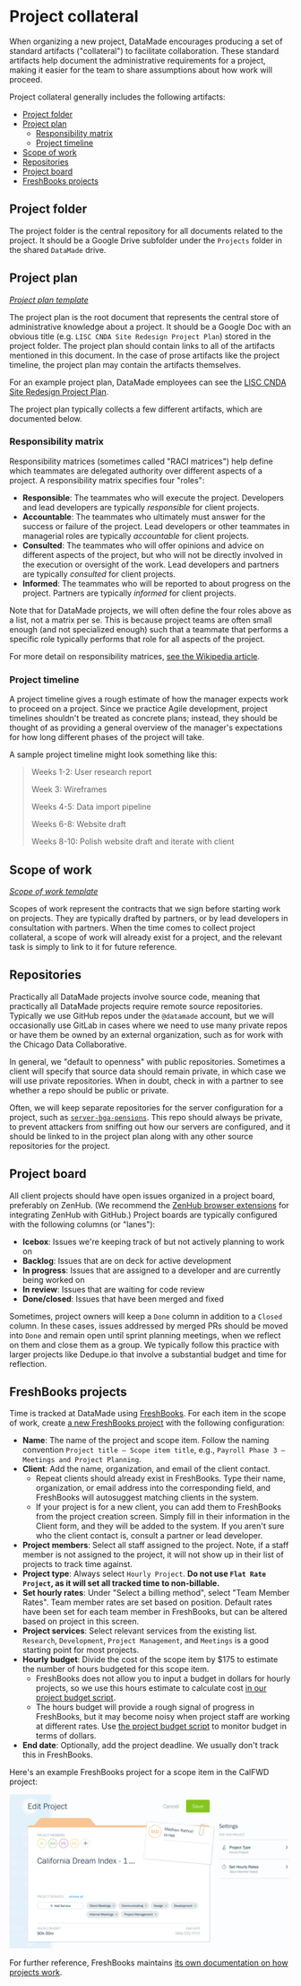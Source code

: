 # Project collateral

When organizing a new project, DataMade encourages producing a set of standard artifacts ("collateral") to facilitate collaboration. These standard artifacts help document the administrative requirements for a project, making it easier for the team to share assumptions about how work will proceed.

Project collateral generally includes the following artifacts:

- [Project folder](#project-folder)
- [Project plan](#project-plan)
    - [Responsibility matrix](#responsibility-matrix)
    - [Project timeline](#project-timeline)
- [Scope of work](#scope-of-work)
- [Repositories](#repositories)
- [Project board](#project-board)
- [FreshBooks projects](#freshbooks-projects)

## Project folder

The project folder is the central repository for all documents related to the project. It should be a Google Drive subfolder under the `Projects` folder in the shared `DataMade` drive.

## Project plan

_[Project plan template](https://docs.google.com/document/d/1rwMSxjZqrGxSRqmxSY35r5kBCfgSPEa59vRQtKydeD8/edit?usp=sharing)_

The project plan is the root document that represents the central store of administrative knowledge about a project. It should be a Google Doc with an obvious title (e.g. `LISC CNDA Site Redesign Project Plan`) stored in the project folder. The project plan should contain links to all of the artifacts mentioned in this document. In the case of prose artifacts like the project timeline, the project plan may contain the artifacts themselves.

For an example project plan, DataMade employees can see the [LISC CNDA Site Redesign Project Plan](https://docs.google.com/document/d/1lZS-_Pr3P5dcrabnZ_e270lAl0l2Hqmzy2gSsKj_nIs/edit?usp=sharing).

The project plan typically collects a few different artifacts, which are documented below.

### Responsibility matrix

Responsibility matrices (sometimes called "RACI matrices") help define which teammates are delegated authority over different aspects of a project. A responsibility matrix specifies four "roles":

- **Responsible**: The teammates who will execute the project. Developers and lead developers are typically _responsible_ for client projects.
- **Accountable**: The teammates who ultimately must answer for the success or failure of the project. Lead developers or other teammates in managerial roles are typically _accountable_ for client projects.
- **Consulted**: The teammates who will offer opinions and advice on different aspects of the project, but who will not be directly involved in the execution or oversight of the work. Lead developers and partners are typically _consulted_ for client projects.
- **Informed**: The teammates who will be reported to about progress on the project. Partners are typically _informed_ for client projects.

Note that for DataMade projects, we will often define the four roles above as a list, not a matrix per se. This is because project teams are often small enough (and not specialized enough) such that a teammate that performs a specific role typically performs that role for all aspects of the project.

For more detail on responsibility matrices, [see the Wikipedia article](https://en.wikipedia.org/wiki/Responsibility_assignment_matrix).

### Project timeline

A project timeline gives a rough estimate of how the manager expects work to proceed on a project. Since we practice Agile development, project timelines shouldn't be treated as concrete plans; instead, they should be thought of as providing a general overview of the manager's expectations for how long different phases of the project will take.

A sample project timeline might look something like this:

> Weeks 1-2: User research report
>
> Week 3: Wireframes
>
> Weeks 4-5: Data import pipeline
>
> Weeks 6-8: Website draft
>
> Weeks 8-10: Polish website draft and iterate with client

## Scope of work

_[Scope of work template](https://docs.google.com/document/d/1IprTA6ikNz6e0BCW086_qXIB_oZGQJpOt8vcaS2ubw0/edit?usp=sharing)_

Scopes of work represent the contracts that we sign before starting work on projects. They are typically drafted by partners, or by lead developers in consultation with partners. When the time comes to collect project collateral, a scope of work will already exist for a project, and the relevant task is simply to link to it for future reference.

## Repositories

Practically all DataMade projects involve source code, meaning that practically all DataMade projects require remote source repositories. Typically we use GitHub repos under the `@datamade` account, but we will occasionally use GitLab in cases where we need to use many private repos or have them be owned by an external organization, such as for work with the Chicago Data Collaborative.

In general, we "default to openness" with public repositories. Sometimes a client will specify that source data should remain private, in which case we will use private repositories. When in doubt, check in with a partner to see whether a repo should be public or private.

Often, we will keep separate repositories for the server configuration for a project, such as [`server-bga-pensions`](https://github.com/datamade/server-bga-pensions). This repo should always be private, to prevent attackers from sniffing out how our servers are configured, and it should be linked to in the project plan along with any other source repositories for the project.

## Project board

All client projects should have open issues organized in a project board, preferably on ZenHub. (We recommend the [ZenHub browser extensions](https://www.zenhub.com/extension) for integrating ZenHub with GitHub.) Project boards are typically configured with the following columns (or "lanes"):

- **Icebox**: Issues we're keeping track of but not actively planning to work on
- **Backlog**: Issues that are on deck for active development
- **In progress**: Issues that are assigned to a developer and are currently being worked on
- **In review**: Issues that are waiting for code review
- **Done/closed**: Issues that have been merged and fixed

Sometimes, project owners will keep a `Done` column in addition to a `Closed` column. In these cases, issues addressed by merged PRs should be moved into `Done` and remain open until sprint planning meetings, when we reflect on them and close them as a group. We typically follow this practice with larger projects like Dedupe.io that involve a substantial budget and time for reflection.

## FreshBooks projects

Time is tracked at DataMade using [FreshBooks](https://my.freshbooks.com). For each item in the scope of work, create [a new FreshBooks project](https://my.freshbooks.com/#/projects) with the following configuration:

- **Name**: The name of the project and scope item. Follow the naming convention `Project title – Scope item title`, e.g., `Payroll Phase 3 – Meetings and Project Planning`.
- **Client**: Add the name, organization, and email of the client contact.
    - Repeat clients should already exist in FreshBooks. Type their name, organization, or email address into the corresponding field, and FreshBooks will autosuggest matching clients in the system.
    - If your project is for a new client, you can add them to FreshBooks from the project creation screen. Simply fill in their information in the Client form, and they will be added to the system. If you aren't sure who the client contact is, consult a partner or lead developer.
- **Project members**: Select all staff assigned to the project. Note, if a staff member is not assigned to the project, it will not show up in their list of projects to track time against.
- **Project type**: Always select `Hourly Project`. **Do not use `Flat Rate Project`, as it will set all tracked time to non-billable.**
- **Set hourly rates**: Under "Select a billing method", select "Team Member Rates". Team member rates are set based on position. Default rates have been set for each team member in FreshBooks, but can be altered based on project in this screen.
- **Project services**: Select relevant services from the existing list. `Research`, `Development`, `Project Management`, and `Meetings` is a good starting point for most projects.
- **Hourly budget**: Divide the cost of the scope item by $175 to estimate the number of hours budgeted for this scope item.
    - FreshBooks does not allow you to input a budget in dollars for hourly projects, so we use this hours estimate to calculate cost [in our project budget script](https://github.com/datamade/project_budget/).
    - The hours budget will provide a rough signal of progress in FreshBooks, but it may become noisy when project staff are working at different rates. Use [the project budget script](https://github.com/datamade/project_budget/) to monitor budget in terms of dollars.
- **End date**: Optionally, add the project deadline. We usually don't track this in FreshBooks.

Here's an example FreshBooks project for a scope item in the CalFWD project:

![CalFWD project in FreshBooks](../images/freshbooks-calfwd.png)

For further reference, FreshBooks maintains [its own documentation on how projects work](https://www.freshbooks.com/support/which-billing-method-should-i-choose).
